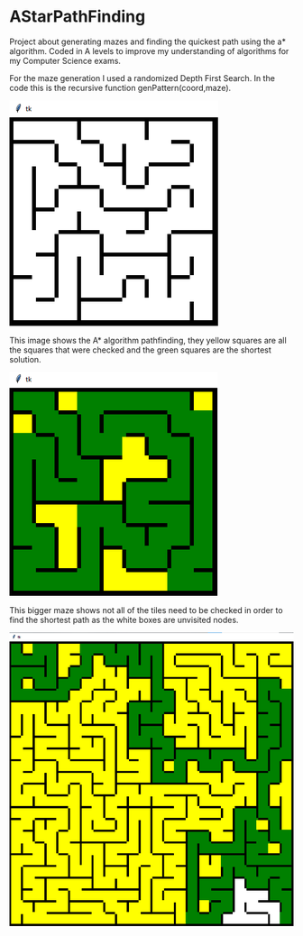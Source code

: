 # AStarPathFinding
Project about generating mazes and finding the quickest path using the a* algorithm. Coded in A levels to improve my understanding of algorithms for my Computer Science exams.

For the maze generation I used a randomized Depth First Search. In the code this is the recursive function genPattern(coord,maze).

![alt text](https://github.com/PeterBeckDev/AStarPathFinding/blob/2af8f493d411792808ecb60f1a13f2b52dd8375a/MazeGeneration.png)


This image shows the A* algorithm pathfinding, they yellow squares are all the squares that were checked and the green squares are the shortest solution.

![alt text](https://github.com/PeterBeckDev/AStarPathFinding/blob/bad96ed303ceb93ce01e0a1ce78e2b07c999e114/SmallMazePath.png)

This bigger maze shows not all of the tiles need to be checked in order to find the shortest path as the white boxes are unvisited nodes.


![alt text](https://github.com/PeterBeckDev/AStarPathFinding/blob/2af8f493d411792808ecb60f1a13f2b52dd8375a/BigMazePath.png)

